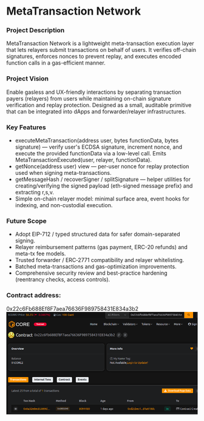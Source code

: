 # MetaTransaction Network

### Project Description
MetaTransaction Network is a lightweight meta-transaction execution layer that lets relayers submit transactions on behalf of users. It verifies off-chain signatures, enforces nonces to prevent replay, and executes encoded function calls in a gas-efficient manner.

### Project Vision
Enable gasless and UX-friendly interactions by separating transaction payers (relayers) from users while maintaining on-chain signature verification and replay protection. Designed as a small, auditable primitive that can be integrated into dApps and forwarder/relayer infrastructures.

### Key Features
- executeMetaTransaction(address user, bytes functionData, bytes signature) — verify user's ECDSA signature, increment nonce, and execute the provided functionData via a low-level call. Emits MetaTransactionExecuted(user, relayer, functionData).
- getNonce(address user) view — per-user nonce for replay protection used when signing meta-transactions.
- getMessageHash / recoverSigner / splitSignature — helper utilities for creating/verifying the signed payload (eth-signed message prefix) and extracting r,s,v.
- Simple on-chain relayer model: minimal surface area, event hooks for indexing, and non-custodial execution.

### Future Scope
- Adopt EIP-712 / typed structured data for safer domain-separated signing.
- Relayer reimbursement patterns (gas payment, ERC-20 refunds) and meta-tx fee models.
- Trusted forwarder / ERC‑2771 compatibility and relayer whitelisting.
- Batched meta-transactions and gas-optimization improvements.
- Comprehensive security review and best-practice hardening (reentrancy checks, access controls).

### Contract address:
0x22c6Fb688Ef8F7aea76636F989758431E834a3b2
![alt text](image.png)